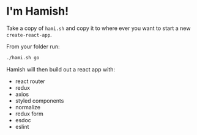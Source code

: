 # I'm Hamish!

Take a copy of `hami.sh` and copy it to where ever you want to start a new `create-react-app`.

From your folder run:

```sh
./hami.sh go
```


Hamish will then build out a react app with:
- react router
- redux
- axios
- styled components
- normalize
- redux form
- esdoc
- eslint
